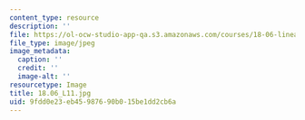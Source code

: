 ```yaml
---
content_type: resource
description: ''
file: https://ol-ocw-studio-app-qa.s3.amazonaws.com/courses/18-06-linear-algebra-spring-2010/9fdd0e23eb45987690b015be1dd2cb6a_18.06_L11.jpg
file_type: image/jpeg
image_metadata:
  caption: ''
  credit: ''
  image-alt: ''
resourcetype: Image
title: 18.06_L11.jpg
uid: 9fdd0e23-eb45-9876-90b0-15be1dd2cb6a
---
```


